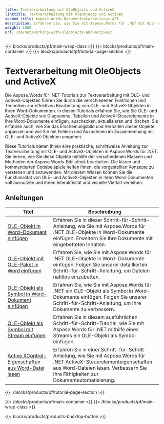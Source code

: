 ```yaml
---
title: Textverarbeitung mit OleObjects und ActiveX
linktitle: Textverarbeitung mit OleObjects und ActiveX
second_title: Aspose.Words Dokumentverarbeitungs-API
description: Erfahren Sie, wie Sie mit Aspose.Words für .NET mit OLE- und ActiveX-Objekten in Word-Dokumenten arbeiten. Detaillierte Tutorials mit Codebeispielen.
weight: 1080
url: /de/net/working-with-oleobjects-and-activex/
---
```


{{< blocks/products/pf/main-wrap-class >}}
{{< blocks/products/pf/main-container >}}
{{< blocks/products/pf/tutorial-page-section >}}

# Textverarbeitung mit OleObjects und ActiveX


Die Aspose.Words für .NET-Tutorials zur Textverarbeitung mit OLE- und ActiveX-Objekten führen Sie durch die verschiedenen Funktionen und Techniken zur effektiven Bearbeitung von OLE- und ActiveX-Objekten in Ihren Word-Dokumenten. In diesen Tutorials erfahren Sie, wie Sie OLE- und ActiveX-Objekte wie Diagramme, Tabellen und ActiveX-Steuerelemente in Ihre Word-Dokumente einfügen, auschecken, aktualisieren und löschen. Sie erfahren auch, wie Sie das Erscheinungsbild und Verhalten dieser Objekte anpassen und wie Sie mit Fehlern und Ausnahmen im Zusammenhang mit OLE- und ActiveX-Objekten umgehen.

Diese Tutorials bieten Ihnen eine praktische, schrittweise Anleitung zur Textverarbeitung mit OLE- und ActiveX-Objekten in Aspose.Words für .NET. Sie lernen, wie Sie diese Objekte mithilfe der verschiedenen Klassen und Methoden der Aspose.Words-Bibliothek bearbeiten. Die klaren und kommentierten Codebeispiele helfen Ihnen, die vorgestellten Konzepte zu verstehen und anzuwenden. Mit diesem Wissen können Sie die Funktionalität von OLE- und ActiveX-Objekten in Ihren Word-Dokumenten voll ausnutzen und ihnen Interaktivität und visuelle Vielfalt verleihen.

 ## Anleitungen
| Titel | Beschreibung |
| --- | --- |
| [OLE-Objekt in Word-Dokument einfügen](./insert-ole-object/) | Erfahren Sie in dieser Schritt-für-Schritt-Anleitung, wie Sie mit Aspose.Words für .NET OLE-Objekte in Word-Dokumente einfügen. Erweitern Sie Ihre Dokumente mit eingebetteten Inhalten. |
| [OLE-Objekt mit OLE-Paket in Word einfügen](./insert-ole-object-with-ole-package/) | Erfahren Sie, wie Sie mit Aspose.Words für .NET OLE-Objekte in Word-Dokumente einfügen. Folgen Sie unserer detaillierten Schritt-für-Schritt-Anleitung, um Dateien nahtlos einzubetten. |
| [OLE-Objekt als Symbol in Word-Dokument einfügen](./insert-ole-object-as-icon/) | Erfahren Sie, wie Sie mit Aspose.Words für .NET ein OLE-Objekt als Symbol in Word-Dokumente einfügen. Folgen Sie unserer Schritt-für-Schritt-Anleitung, um Ihre Dokumente zu verbessern. |
| [OLE-Objekt als Symbol mit Stream einfügen](./insert-ole-object-as-icon-using-stream/) | Erfahren Sie in diesem ausführlichen Schritt-für-Schritt-Tutorial, wie Sie mit Aspose.Words für .NET mithilfe eines Streams ein OLE-Objekt als Symbol einfügen. |
| [Active XControl-Eigenschaften aus Word-Datei lesen](./read-active-xcontrol-properties/) | Erfahren Sie in einer Schritt-für-Schritt-Anleitung, wie Sie mit Aspose.Words für .NET ActiveX-Steuerelementeigenschaften aus Word-Dateien lesen. Verbessern Sie Ihre Fähigkeiten zur Dokumentautomatisierung. |
{{< /blocks/products/pf/tutorial-page-section >}}

{{< /blocks/products/pf/main-container >}}
{{< /blocks/products/pf/main-wrap-class >}}

{{< blocks/products/products-backtop-button >}}
